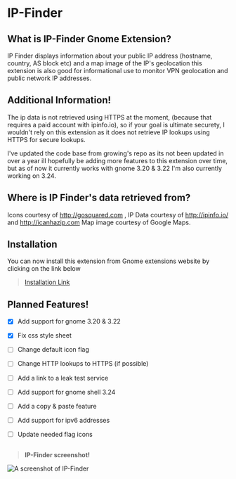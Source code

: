 # IP-Finder

## What is IP-Finder Gnome Extension?

IP Finder displays information about your public IP address (hostname, country, AS block etc) and a map image of the IP's geolocation this extension is also good for informational use to monitor VPN geolocation and public network IP addresses.

## Additional Information!

The ip data is not retrieved using HTTPS at the moment, (because that requires a paid account with ipinfo.io), so if your goal is ultimate securety, I wouldn't rely on this extension as it does not retrieve IP lookups using HTTPS for secure lookups.

I've updated the code base from growing's repo as its not been updated in over a year ill hopefully be adding more features to this extension over time, but as of now it currently works with gnome 3.20 & 3.22 I'm also currently working on 3.24.

## Where is IP Finder's data retrieved from?

Icons courtesy of http://gosquared.com , IP Data courtesy of  http://ipinfo.io/ and http://icanhazip.com
Map image courtesy of Google Maps.

## Installation

You can now install this extension from Gnome extensions website by clicking on the link below 
> [Installation  Link](https://extensions.gnome.org/extension/1190/ip-finder/)


## Planned Features!

- [x] Add support for gnome 3.20 & 3.22
- [x] Fix css style sheet 
- [ ] Change default icon flag
- [ ] Change HTTP lookups to HTTPS (if possible)
- [ ] Add a link to a leak test service
- [ ] Add support for gnome shell 3.24
- [ ] Add a copy & paste feature
- [ ] Add support for ipv6 addresses
- [ ] Update needed flag icons


## 
> **IP-Finder screenshot!**

![A screenshot of IP-Finder](https://github.com/LinxGem33/IP-Finder/blob/master/screens/ip3.png?raw=true)
